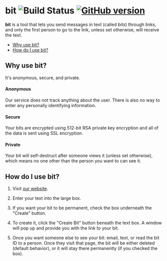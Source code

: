 # bit ![Build Status](https://travis-ci.org/thecameronjones/bit.svg?branch=master) [![GitHub version](https://badge.fury.io/gh/thecameronjones%2Fbit.svg)](https://badge.fury.io/gh/thecameronjones%2Fbit)
**bit** is a tool that lets you send messages in text (called _bits_) through links, and only the first person to go to the link, unless set otherwise, will receive the text.
* [Why use bit?](#why-use-bit)
* [How do I use bit?](#how-do-i-use-bit)

## Why use bit?
It's anonymous, secure, and private.
#### Anonymous
Our service does not track anything about the user. There is also no way to enter any personally identifying information.
#### Secure
Your bits are encrypted using 512-bit RSA private key encryption and all of the data is sent using SSL encryption.
#### Private
Your bit will self-destruct after someone views it (unless set otherwise), which means no one other than the person you want to can see it.

## How do I use bit?

1. Visit [our website](http://bitapp.cf/).

2. Enter your text into the large box.

3. If you want your bit to be permanent, check the box underneath the "Create" button.

4. To create it, click the "Create Bit" button beneath the text box. A window will pop up and provide you with the link to your bit.

5. Once you want someone else to see your bit: email, text, or read the bit ID to a person. Once they visit that page, the bit will be either deleted (default behavior), or it will stay there permanently (if you checked the box).
